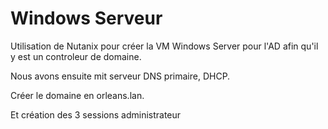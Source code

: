 # Windows Serveur

Utilisation de Nutanix pour créer la VM Windows Server pour l'AD afin qu'il y est un controleur de domaine. <br>

Nous avons ensuite mit serveur DNS primaire, DHCP.<br>

Créer le domaine en orleans.lan.<br>

Et création des 3 sessions administrateur 

    